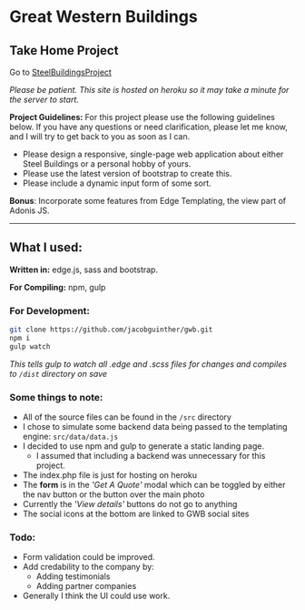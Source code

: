 # Great Western Buildings
## Take Home Project

Go to [SteelBuildingsProject](https://gwb-project.herokuapp.com/dist/index.html)

*Please be patient. This site is hosted on heroku so it may take a minute for the server to start.*

**Project Guidelines:**
For this project please use the following guidelines below. If you have any questions or need clarification, please let me know, and I will try to get back to you as soon as I can.

- Please design a responsive, single-page web application about either Steel Buildings or a personal hobby of yours.
- Please use the latest version of bootstrap to create this.
- Please include a dynamic input form of some sort.

**Bonus**: Incorporate some features from Edge Templating, the view part of Adonis JS.

---

## What I used:

**Written in:** edge.js, sass and bootstrap.

**For Compiling:** npm, gulp

### For Development:
``` bash
git clone https://github.com/jacobguinther/gwb.git
npm i
gulp watch
```
*This tells gulp to watch all .edge and .scss files for changes and compiles to `/dist` directory on save*


### Some things to note:

- All of the source files can be found in the `/src` directory
- I chose to simulate some backend data being passed to the templating engine: `src/data/data.js`
- I decided to use npm and gulp to generate a static landing page.
  - I assumed that including a backend was unnecessary for this project.
- The index.php file is just for hosting on heroku
- The **form** is in the *'Get A Quote'* modal which can be toggled by either the nav button or the button over the main photo
- Currently the *'View details'* buttons do not go to anything
- The social icons at the bottom are linked to GWB social sites

### Todo:
- Form validation could be improved.
- Add credability to the company by:
  - Adding testimonials
  - Adding partner companies
- Generally I think the UI could use work.



